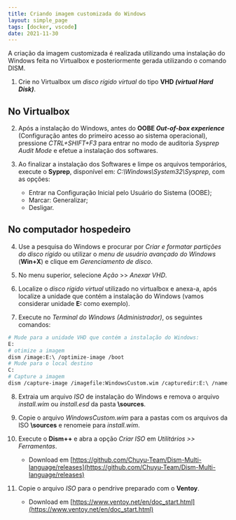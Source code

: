 ```yaml
---
title: Criando imagem customizada do Windows
layout: simple_page 
tags: [docker, vscode]
date: 2021-11-30
---
```


A criação da imagem customizada é realizada utilizando uma instalação do Windows feita no Virtualbox e posteriormente gerada utilizando o comando DISM.

1. Crie no Virtualbox um *disco rígido virtual* do tipo **VHD *(virtual Hard Disk)***.

## No Virtualbox

2. Após a instalação do Windows, antes do **OOBE *Out-of-box experience*** (Configuração antes do primeiro acesso ao sistema operacional), pressione *CTRL+SHIFT+F3* para entrar no modo de auditoria *Sysprep Audit Mode* e efetue a instalação dos softwares.

3. Ao finalizar a instalação dos Softwares e limpe os arquivos temporários, execute o **Syprep**, disponível em: *C:\Windows\System32\Sysprep*, com as opções:
    - Entrar na Configuração Inicial pelo Usuário do Sistema (OOBE);
    - Marcar: Generalizar;
    - Desligar.

## No computador hospedeiro

4. Use a pesquisa do Windows e procurar por *Criar e formatar partições do disco rígido* ou utilizar o *menu de usuário avançado do Windows* (**Win+X**) e clique em *Gerenciamento de disco*.

5. No menu superior, selecione *Ação* >> *Anexar VHD*.

6. Localize o *disco rígido virtual* utilizado no virtualbox e anexa-a, após localize a unidade que contém a instalação do Windows (vamos considerar unidade **E:** como exemplo).

7. Execute no *Terminal do Windows (Administrador)*, os seguintes comandos:

```bash
# Mude para a unidade VHD que contém a instalação do Windows:
E:
# otimize a imagem
dism /image:E:\ /optimize-image /boot
# Mude para o local destino
C:
# Capture a imagem 
dism /capture-image /imagefile:WindowsCustom.wim /capturedir:E:\ /name:"WindowsCustom" /compress:max
```

8. Extraia um arquivo *ISO* de instalação do Windows e remova o arquivo *install.wim* ou *install.esd* da pasta **\sources**.

9. Copie o arquivo *WindowsCustom.wim* para a pastas com os arquivos da ISO **\sources** e renomeie para *install.wim*.

10. Execute o **Dism++** e abra a opção *Criar ISO* em *Utilitários >> Ferramentas*.
    - Download em [https://github.com/Chuyu-Team/Dism-Multi-language/releases](https://github.com/Chuyu-Team/Dism-Multi-language/releases)

11. Copie o arquivo *ISO* para o pendrive preparado com o **Ventoy**.
    - Download em [https://www.ventoy.net/en/doc_start.html](https://www.ventoy.net/en/doc_start.html)


